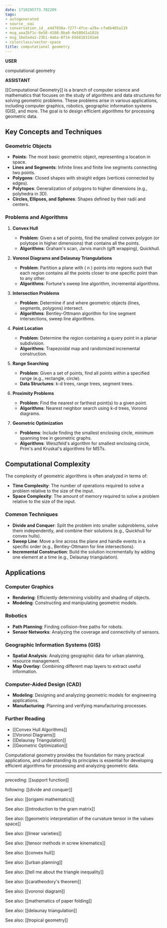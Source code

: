 ```yaml
---
date: 1718295773.702209
tags:
- autogenerated
- source__oai
- conversation_id__e4d7038a-7277-4fce-a29a-cfe6b405a119
- msg_aaa2bf1c-8e58-4108-8ba0-0e580d1a181b
- msg_1be5a4a1-23b1-4a6a-8f14-6568183192e6
- colorclass/vector-space
title: computational geometry
---
```


**USER**

computational geometry


**ASSISTANT**

[[Computational Geometry]] is a branch of computer science and mathematics that focuses on the study of algorithms and data structures for solving geometric problems. These problems arise in various applications, including computer graphics, robotics, geographic information systems (GIS), and more. The goal is to design efficient algorithms for processing geometric data.

## Key Concepts and Techniques

### Geometric Objects
- **Points**: The most basic geometric object, representing a location in space.
- **Lines and Segments**: Infinite lines and finite line segments connecting two points.
- **Polygons**: Closed shapes with straight edges (vertices connected by edges).
- **Polytopes**: Generalization of polygons to higher dimensions (e.g., polyhedra in 3D).
- **Circles, Ellipses, and Spheres**: Shapes defined by their radii and centers.

### Problems and Algorithms

1. **Convex Hull**
   - **Problem**: Given a set of points, find the smallest convex polygon (or polytope in higher dimensions) that contains all the points.
   - **Algorithms**: Graham's scan, Jarvis march (gift wrapping), Quickhull.

2. **Voronoi Diagrams and Delaunay Triangulations**
   - **Problem**: Partition a plane with \( n \) points into regions such that each region contains all the points closer to one specific point than to any other.
   - **Algorithms**: Fortune's sweep line algorithm, incremental algorithms.

3. **Intersection Problems**
   - **Problem**: Determine if and where geometric objects (lines, segments, polygons) intersect.
   - **Algorithms**: Bentley-Ottmann algorithm for line segment intersections, sweep line algorithms.

4. **Point Location**
   - **Problem**: Determine the region containing a query point in a planar subdivision.
   - **Algorithms**: Trapezoidal map and randomized incremental construction.

5. **Range Searching**
   - **Problem**: Given a set of points, find all points within a specified range (e.g., rectangle, circle).
   - **Data Structures**: k-d trees, range trees, segment trees.

6. **Proximity Problems**
   - **Problem**: Find the nearest or farthest point(s) to a given point.
   - **Algorithms**: Nearest neighbor search using k-d trees, Voronoi diagrams.

7. **Geometric Optimization**
   - **Problems**: Include finding the smallest enclosing circle, minimum spanning tree in geometric graphs.
   - **Algorithms**: Weiszfeld's algorithm for smallest enclosing circle, Prim's and Kruskal's algorithms for MSTs.

## Computational Complexity
The complexity of geometric algorithms is often analyzed in terms of:
- **Time Complexity**: The number of operations required to solve a problem relative to the size of the input.
- **Space Complexity**: The amount of memory required to solve a problem relative to the size of the input.

### Common Techniques
- **Divide and Conquer**: Split the problem into smaller subproblems, solve them independently, and combine their solutions (e.g., Quickhull for convex hulls).
- **Sweep Line**: Move a line across the plane and handle events in a specific order (e.g., Bentley-Ottmann for line intersections).
- **Incremental Construction**: Build the solution incrementally by adding one element at a time (e.g., Delaunay triangulation).

## Applications

### Computer Graphics
- **Rendering**: Efficiently determining visibility and shading of objects.
- **Modeling**: Constructing and manipulating geometric models.

### Robotics
- **Path Planning**: Finding collision-free paths for robots.
- **Sensor Networks**: Analyzing the coverage and connectivity of sensors.

### Geographic Information Systems (GIS)
- **Spatial Analysis**: Analyzing geographic data for urban planning, resource management.
- **Map Overlay**: Combining different map layers to extract useful information.

### Computer-Aided Design (CAD)
- **Modeling**: Designing and analyzing geometric models for engineering applications.
- **Manufacturing**: Planning and verifying manufacturing processes.

### Further Reading
- [[Convex Hull Algorithms]]
- [[Voronoi Diagrams]]
- [[Delaunay Triangulation]]
- [[Geometric Optimization]]

Computational geometry provides the foundation for many practical applications, and understanding its principles is essential for developing efficient algorithms for processing and analyzing geometric data.


---

preceding: [[support function]]  


following: [[divide and conquer]]

See also: [[origami mathematics]]


See also: [[introduction to the gram matrix]]


See also: [[geometric interpretation of the curvature tensor in the values space]]


See also: [[linear varieties]]


See also: [[tensor methods in screw kinematics]]


See also: [[convex hull]]


See also: [[urban planning]]


See also: [[tell me about the triangle inequality]]


See also: [[caratheodory's theorem]]


See also: [[voronoi diagram]]


See also: [[mathematics of paper folding]]


See also: [[delaunay triangulation]]


See also: [[tropical geometry]]